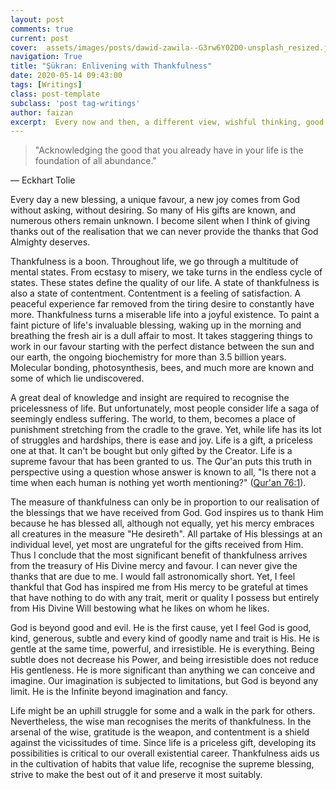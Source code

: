 ```yaml
---
layout: post
comments: true
current: post
cover:  assets/images/posts/dawid-zawila--G3rw6Y02D0-unsplash_resized.jpg
navigation: True
title: "Şükran: Enlivening with Thankfulness"
date: 2020-05-14 09:43:00
tags: [Writings]
class: post-template
subclass: 'post tag-writings'
author: faizan
excerpt:  Every now and then, a different view, wishful thinking, good and bad ideas strike the mind like drops of pouring rain on a rainy day.
---
```

> "Acknowledging the good that you already have in your life is the foundation of all abundance."

― Eckhart Tolie

Every day a new blessing, a unique favour, a new joy comes from God without asking, without desiring. So many of His gifts are known, and numerous others remain unknown. I become silent when I think of giving thanks out of the realisation that we can never provide the thanks that God Almighty deserves. 

Thankfulness is a boon. Throughout life, we go through a multitude of mental states. From ecstasy to misery, we take turns in the endless cycle of states. These states define the quality of our life. A state of thankfulness is also a state of contentment. Contentment is a feeling of satisfaction. A peaceful experience far removed from the tiring desire to constantly have more. Thankfulness turns a miserable life into a joyful existence. To paint a faint picture of life's invaluable blessing, waking up in the morning and breathing the fresh air is a dull affair to most. It takes staggering things to work in our favour starting with the perfect distance between the sun and our earth, the ongoing biochemistry for more than 3.5 billion years. Molecular bonding, photosynthesis, bees, and much more are known and some of which lie undiscovered.

A great deal of knowledge and insight are required to recognise the pricelessness of life. But unfortunately, most people consider life a saga of seemingly endless suffering. The world, to them, becomes a place of punishment stretching from the cradle to the grave. Yet, while life has its lot of struggles and hardships, there is ease and joy. Life is a gift, a priceless one at that. It can't be bought but only gifted by the Creator. Life is a supreme favour that has been granted to us. The Qur'an puts this truth in perspective using a question whose answer is known to all, "Is there not a time when each human is nothing yet worth mentioning?" ([Qur'an 76:1](https://quran.com/76/1)).

The measure of thankfulness can only be in proportion to our realisation of the blessings that we have received from God. God inspires us to thank Him because he has blessed all, although not equally, yet his mercy embraces all creatures in the measure "He desireth". All partake of His blessings at an individual level, yet most are ungrateful for the gifts received from Him. Thus I conclude that the most significant benefit of thankfulness arrives from the treasury of His Divine mercy and favour. I can never give the thanks that are due to me. I would fall astronomically short. Yet, I feel thankful that God has inspired me from His mercy to be grateful at times that have nothing to do with any trait, merit or quality I possess but entirely from His Divine Will bestowing what he likes on whom he likes.

God is beyond good and evil. He is the first cause, yet I feel God is good, kind, generous, subtle and every kind of goodly name and trait is His. He is gentle at the same time, powerful, and irresistible. He is everything. Being subtle does not decrease his Power, and being irresistible does not reduce His gentleness. He is more significant than anything we can conceive and imagine. Our imagination is subjected to limitations, but God is beyond any limit. He is the Infinite beyond imagination and fancy.

Life might be an uphill struggle for some and a walk in the park for others. Nevertheless, the wise man recognises the merits of thankfulness. In the arsenal of the wise, gratitude is the weapon, and contentment is a shield against the vicissitudes of time. Since life is a priceless gift, developing its possibilities is critical to our overall existential career. Thankfulness aids us in the cultivation of habits that value life, recognise the supreme blessing, strive to make the best out of it and preserve it most suitably.